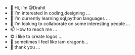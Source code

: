 - 👋 Hi, I’m @Drahit
- 👀 I’m interested in coding,designing ...
- 🌱 I’m currently learning sql,python languages ...
- 💞️ I’m looking to collaborate on some interesting people ...
- 📫 How to reach me ...
-  ©️ i like to create logos ...
- 🐉 sometimes I feel like iam dragonb...
- 🙏 thank you ...

<!---
Drahit/Drahit is a ✨ special ✨ repository because its `README.md` (this file) appears on your GitHub profile.
You can click the Preview link to take a look at your changes.
--->
